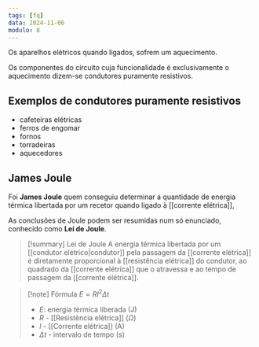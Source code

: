 ```yaml
---
tags: [fq]
data: 2024-11-06
modulo: 8
---
```


Os aparelhos elétricos quando ligados, sofrem um aquecimento.

Os componentes do circuito cuja funcionalidade é exclusivamente o aquecimento dizem-se condutores puramente resistivos.

## Exemplos de **condutores puramente resistivos**
- cafeteiras elétricas
- ferros de engomar
- fornos
- torradeiras
- aquecedores

## James Joule

Foi **James Joule** quem conseguiu determinar a quantidade de energia térmica libertada por um recetor quando ligado à [[corrente elétrica]],

As conclusões de Joule podem ser resumidas num só enunciado, conhecido como **Lei de Joule**.

> [!summary] Lei de Joule
> A energia térmica libertada por um [[condutor elétrico|condutor]] pela passagem da [[corrente elétrica]] é diretamente proporcional à [[resistência elétrica]] do condutor, ao quadrado da [[corrente elétrica]] que o atravessa e ao tempo de passagem da [[corrente elétrica]].

> [!note] Fórmula
> $E=RI^2\Delta t$
> - $E$: energia térmica liberada (J)
> - $R$ - [[Resistência elétrica]] ($\Omega$)
> - $I$ - [[Corrente elétrica]] (A)
> - $\Delta t$ - intervalo de tempo (s)

